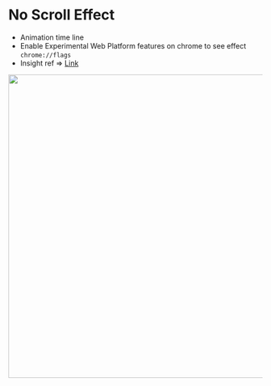 # No Scroll Effect

- Animation time line
- Enable Experimental Web Platform features on chrome to see effect `chrome://flags`
- Insight ref => [Link](https://www.youtube.com/watch?v=EkEyA4RtfNE)

<img src="https://res.cloudinary.com/shaolinmkz/image/upload/v1615573955/Random-Icons/scroll-no-js.gif" alt="" width="600" />
